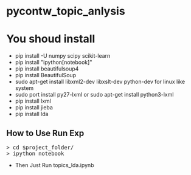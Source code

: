 # pycontw_topic_anlysis

You shoud install
=========================

- pip install -U numpy scipy scikit-learn
- pip install "ipython[notebook]"
- pip install beautifulsoup4
- pip install BeautifulSoup
- sudo apt-get install libxml2-dev libxslt-dev python-dev for linux like system
- sudo port install py27-lxml or sudo apt-get install python3-lxml
- pip install lxml
- pip install jieba
- pip install lda

## How to Use Run Exp
<pre>
> cd $project_folder/
> ipython notebook
</pre>

- Then Just Run topics_lda.ipynb
